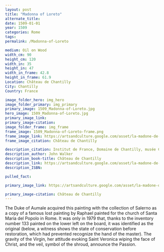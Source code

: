```yaml
---
layout: post
title: "Madonna of Loreto"
alternate_title:
date: 1509-01-01
year: 1509
categories: Rome
tags:
permalink: /Madonna-of-Loreto

medium: Oil on Wood
width_cm: 90
height_cm: 120
width_in: 35
height_in: 47
width_in_frame: 42.8
height_in_frame: 61.9
Location: Château de Chantilly
City: Chantilly
Country: France

image_folder_hero: img_hero
image_folder_primary: img_primary
primary_image: 1509_Madonna-of-Loreto.jpg
hero_image: 1509_Madonna-of-Loreto.jpg
primary_image_link:
primary_image-citation: 
image_folder_frame: img_frame
frame_image: 1509_Madonna-of-Loreto-frame.png
frame_image_link: https://artsandculture.google.com/asset/la-madone-de-lorette/PwHFGP5UEwfauA
frame_image_citation: Château de Chantilly

description_citation: Institut de France, Domaine de Chantilly, musée Condé, Santuario, PE-40 Fait partie de la donation de Henri d’Orléans duc d’Aumale (1822-1897) en 1886 à l’Institut de France pour former le musée Condé., RMN (Domaine de Chantilly) - © Harry Bréjat
description_author: John Walker
description_book-title: Château de Chantilly
description_link: https://artsandculture.google.com/asset/la-madone-de-lorette/PwHFGP5UEwfauA
description_ISBN:

pulled_fact:

primary_image_link: https://artsandculture.google.com/asset/la-madone-de-lorette/PwHFGP5UEwfauA

primary_image-citation: Château de Chantilly
---
```


The Duke of Aumale acquired this painting with the collection of Salerno as a copy of a famous lost painting by Raphael painted for the church of Santa Maria del Popolo in Rome. It was only in 1979 that, thanks to the inventory number 133 painted on the lower left on the board, it was identified as the original (below, a witness shows the state of conservation before restoration, which had prevented recognize the hand of the master). The gravity of the Virgin, her attitude evoking Saint Veronica wiping the face of Christ, and the veil, symbol of the shroud, announce the Passion.
